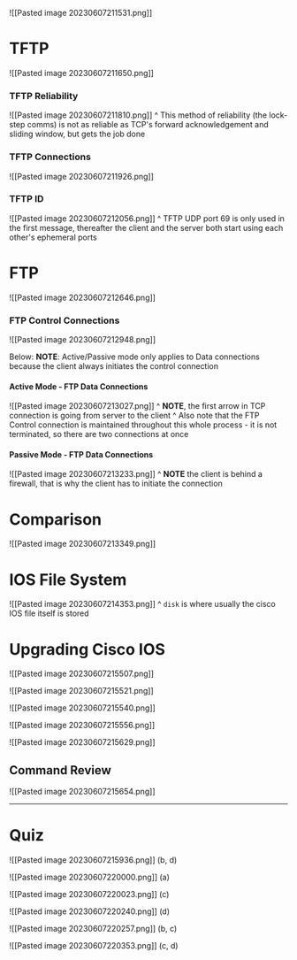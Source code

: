 
![[Pasted image 20230607211531.png]]


# TFTP

![[Pasted image 20230607211650.png]]


### TFTP Reliability

![[Pasted image 20230607211810.png]]
^ This method of reliability (the lock-step comms) is not as reliable as TCP's forward acknowledgement and sliding window, but gets the job done


### TFTP Connections

![[Pasted image 20230607211926.png]]


### TFTP ID

![[Pasted image 20230607212056.png]]
^ TFTP UDP port 69 is only used in the first message, thereafter the client and the server both start using each other's ephemeral ports



# FTP

![[Pasted image 20230607212646.png]]


### FTP Control Connections

![[Pasted image 20230607212948.png]]


Below: **NOTE**: Active/Passive mode only applies to Data connections because the client always initiates the control connection

#### Active Mode - FTP Data Connections

![[Pasted image 20230607213027.png]]
^ **NOTE**, the first arrow in TCP connection is going from server to the client
^ Also note that the FTP Control connection is maintained throughout this whole process
	- it is not terminated, so there are two connections at once


#### Passive Mode - FTP Data Connections

![[Pasted image 20230607213233.png]]
^ **NOTE** the client is behind a firewall, that is why the client has to initiate the connection



# Comparison

![[Pasted image 20230607213349.png]]



# IOS File System

![[Pasted image 20230607214353.png]]
^ `disk` is where usually the cisco IOS file itself is stored



# Upgrading Cisco IOS

![[Pasted image 20230607215507.png]]

![[Pasted image 20230607215521.png]]

![[Pasted image 20230607215540.png]]

![[Pasted image 20230607215556.png]]


![[Pasted image 20230607215629.png]]


## Command Review

![[Pasted image 20230607215654.png]]



---


# Quiz

![[Pasted image 20230607215936.png]]
(b, d)


![[Pasted image 20230607220000.png]]
(a)


![[Pasted image 20230607220023.png]]
(c)


![[Pasted image 20230607220240.png]]
(d)

![[Pasted image 20230607220257.png]]
(b, c)

![[Pasted image 20230607220353.png]]
(c, d)